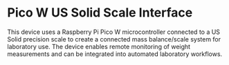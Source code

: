 # Pico W US Solid Scale Interface

This device uses a Raspberry Pi Pico W microcontroller connected to a US Solid precision scale to create a connected mass balance/scale system for laboratory use. The device enables remote monitoring of weight measurements and can be integrated into automated laboratory workflows.
